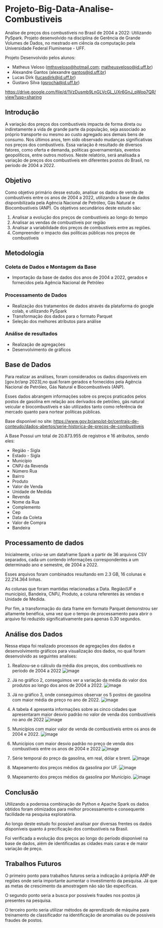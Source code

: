 # Projeto-Big-Data-Analise-Combustiveis
Analise de preços dos combustíveis no Brasil de 2004 a 2022: Utilizando PySpark. Projeto desenvolvido na disciplina de Gerência de Grande Volumes de Dados, no mestrado em ciência da computação pela Universidade Federal Fluminense - UFF.

Projeto Desenvolvido pelos alunos:
- Matheus Veloso (mthsveloso@hotmail.com; matheusveloso@id.uff.br)
- Alexandre Gantos (alexandre gantos@id.uff.br)
- Lucas Dirk (lucasdirk@id.uff.br)
- Gustavo Silva (gsrocha@id.uff.br)

https://drive.google.com/file/d/1VzDusmb9LnGLVcGL_UXr6GnJ_pWop7QR/view?usp=sharing

## Introdução

A variação dos preços dos combustíveis impacta de forma direta ou indiretamente a vida de grande parte da população, seja associado ao próprio transporte ou mesmo ao custo agregado aos demais bens de consumo. Nos últimos anos, tem sido observado mudanças significativas nos preços dos combustíveis. Essa variação ̃é resultado de diversos fatores, como oferta e demanda, políticas governamentais, eventos geopolíticos, entre outros motivos. Neste relatório, será analisada a variação de preços dos combustíveis em diferentes postos do Brasil, no período de 2004 a 2022.

## Objetivo
Como objetivo primário desse estudo, analisar os dados de venda de combustíveis entre os anos de 2004 a 2022, utilizando a base de dados disponibilizada pela Agência Nacional de Petróleo, Gás Natural e Biocombustíveis (ANP). Os objetivos secundários deste estudo são:

1) Analisar a evolução dos preços de combustíveis ao longo do tempo
2) Analisar as vendas de combustíveis por região
3) Analisar a variabilidade dos preços de combustíveis entre as regiões.
4) Compreender o impacto das políticas públicas nos preços de combustíveis

## Metodologia

### Coleta de Dados e Montagem da Base
- Importação da base de dados dos anos de 2004 a 2022, gerados e fornecidos pela Agência Nacional de Petróleo

### Processamento de Dados
- Realização dos tratamentos de dados através da plataforma do google colab,  e utilizando PySpark
- Transformação dos dados para o formato Parquet
- Seleção dos melhores atributos para análise

### Análise de resultados
- Realização de agregações 
- Desenvolvimento de gráficos

## Base de Dados

Para realizar as análises, foram considerados os dados disponíveis em [gov.br/anp 2023],no qual foram gerados e fornecidos pela Agência Nacional de Petróleo, Gás Natural e Biocombustíveis (ANP). 

Esses dados abrangem informações sobre os preços praticados pelos postos de gasolina em relação aos derivados de petróleo, gás natural veicular e biocombustíveis e são utilizados tanto como referência de mercado quanto para nortear políticas públicas.

Base disponível no site: 
https://www.gov.br/anp/pt-br/centrais-de-conteudo/dados-abertos/serie-historica-de-precos-de-combustiveis

A Base Possui um total de 20.873.955 de registros e 16 atributos, sendo eles: 
- Região - Sigla
- Estado - Sigla
- Município
- CNPJ da Revenda
- Número Rua
- Bairro
- Produto
- Valor de Venda
- Unidade de Medida
- Revenda
- Nome da Rua
- Complemento
- Cep
- Data da Coleta
- Valor de Compra
- Bandeira

## Processamento de dados
Inicialmente, criou-se um dataframe Spark a partir de 36 arquivos CSV separados, cada um contendo informações correspondentes a um determinado ano e semestre, de 2004 a 2022.

Esses arquivos foram combinados resultando em 2.3 GB, 16 colunas e 22.214.364 linhas.

As colunas que foram mantidas relacionadas a Data. Região(UF e município), Bandeira, CNPJ,  Produto,  a coluna referentes às vendas e Unidade de Medida.

Por fim, a transformação do data frame em formato Parquet demonstrou ser altamente benéfica, uma vez que o tempo de processamento para abrir o arquivo foi reduzido significativamente para apenas 0.30 segundos.

## Análise dos Dados

Nessa etapa foi realizado processos de agregações dos dados e desenvolvimento gráficos para visualização dos dados, no qual foram desenvolvido as seguintes analises:
1) Realizou-se o cálculo da média dos preços, dos combustíveis no período de 2004 a 2022
![image](https://github.com/user-attachments/assets/dd42ab6a-5220-4975-8f6d-5784c669bed5)

2) Já no gráfico 2, conseguimos ver a variação da média do valor dos produtos ao longo dos anos de 2004 a 2022.
![image](https://github.com/user-attachments/assets/b73c8284-e307-4cd8-a3a1-22f78b9f353b)

3) Já no gráfico 3, onde conseguimos observar os 5 postos de gasolina com maior média de preço no ano de 2022.
![image](https://github.com/user-attachments/assets/0eafee85-7888-4b82-a03a-e0988f37ff1e)

4) A tabela 4 apresenta informações sobre as cinco cidades que apresentaram maior desvio padrão no valor de venda dos combustíveis no ano de 2022
![image](https://github.com/user-attachments/assets/5f497ae1-e0ab-475f-b631-b7e35a36e65c)

5) Municípios com maior valor de venda de combustíveis entre os anos de 2004 e 2022.
![image](https://github.com/user-attachments/assets/75eee359-cb59-47d2-83da-a206f120595d)

6) Municípios com maior desvio padrão no preço de venda dos combustíveis entre os anos de 2004 e 2022
![image](https://github.com/user-attachments/assets/5694231e-4957-476f-8e0e-af4990c086fe)

7) Série temporal do preço da gasolina, em real, dólar e brent.
![image](https://github.com/user-attachments/assets/8c94c7f4-9ad2-457e-8253-9315189e3d90)

8) Mapeamento dos preços médios da gasolina por UF.
![image](https://github.com/user-attachments/assets/98d7e898-413e-4ab6-b28c-36dea9c0efb4)

9) Mapeamento dos preços médios da gasolina por Município.
![image](https://github.com/user-attachments/assets/95e8d0f4-74b2-4918-9a34-59a156aac7bc)

## Conclusão

Utilizando a poderosa combinação de Python e Apache Spark os dados obtidos foram otimizados para melhor processamento e consequente facilidade na pesquisa exploratória.

Ao longo deste estudo foi possível analisar por diversas frentes os dados disponíveis quanto á precificação dos combustíveis na Brasil.

Foi verificada a evolução dos preços ao longo do período disponível na base de dados,  além de identificadas as cidades mais caras e de maior variação de preço.

## Trabalhos Futuros

O primeiro ponto para trabalhos futuros seria a indicação á própria ANP de regiões onde seria importante aumentar o investimento da pesquisa. Já que as metas de crescimento da amostragem não são tão específicas.

O segundo ponto seria a busca por possíveis fraudes nos postos já presentes na pesquisa.

O terceiro ponto seria utilizar métodos de aprendizado de máquina para treinamento de classificador na identificação de anomalias ou de possíveis fraudes de postos.


